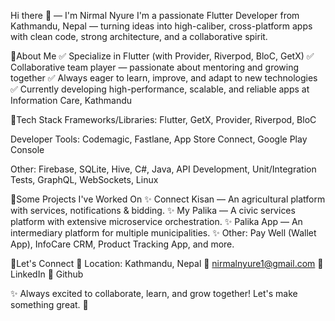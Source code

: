 Hi there 👋 — I'm Nirmal Nyure
I'm a passionate Flutter Developer from Kathmandu, Nepal — turning ideas into high-caliber, cross-platform apps with clean code, strong architecture, and a collaborative spirit.

🔹About Me
✅ Specialize in Flutter (with Provider, Riverpod, BloC, GetX)
✅ Collaborative team player — passionate about mentoring and growing together
✅ Always eager to learn, improve, and adapt to new technologies
✅ Currently developing high-performance, scalable, and reliable apps at Information Care, Kathmandu

🔹Tech Stack
Frameworks/Libraries: Flutter, GetX, Provider, Riverpod, BloC

Developer Tools: Codemagic, Fastlane, App Store Connect, Google Play Console

Other: Firebase, SQLite, Hive, C#, Java, API Development, Unit/Integration Tests, GraphQL, WebSockets, Linux

🔹Some Projects I've Worked On
✨ Connect Kisan — An agricultural platform with services, notifications & bidding.
✨ My Palika — A civic services platform with extensive microservice orchestration.
✨ Palika App — An intermediary platform for multiple municipalities.
✨ Other: Pay Well (Wallet App), InfoCare CRM, Product Tracking App, and more.

🔹Let's Connect
📍 Location: Kathmandu, Nepal
📧 nirmalnyure1@gmail.com
🔹 LinkedIn
🔹 Github

✨ Always excited to collaborate, learn, and grow together!
Let's make something great. 🚀
